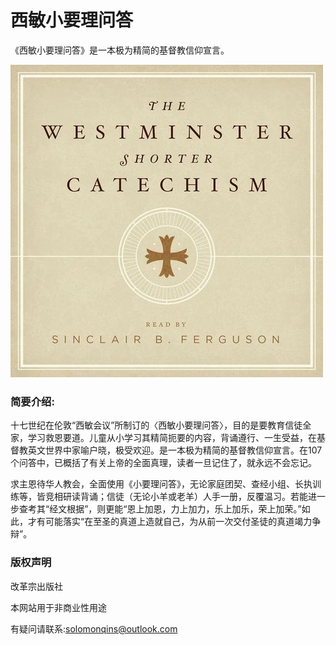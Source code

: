 # 西敏小要理问答
《西敏小要理问答》是一本极为精简的基督教信仰宣言。

[![cover](images/wes_md.jpg)](images/wes_md.jpg.jpg)


### 简要介绍:

十七世纪在伦敦“西敏会议”所制订的〈西敏小要理问答〉，目的是要教育信徒全家，学习救恩要道。儿童从小学习其精简扼要的内容，背诵遵行、一生受益，在基督教英文世界中家喻户晓，极受欢迎。是一本极为精简的基督教信仰宣言。在107个问答中，已概括了有关上帝的全面真理，读者一旦记住了，就永远不会忘记。

求主恩待华人教会，全面使用《小要理问答》，无论家庭团契、查经小组、长执训练等，皆竞相研读背诵；信徒（无论小羊或老羊）人手一册，反覆温习。若能进一步查考其“经文根据”，则更能“恩上加恩，力上加力，乐上加乐，荣上加荣。”如此，才有可能落实“在至圣的真道上造就自己，为从前一次交付圣徒的真道竭力争辩”。

### 版权声明

改革宗出版社

本网站用于非商业性用途

有疑问请联系:solomonqins@outlook.com
